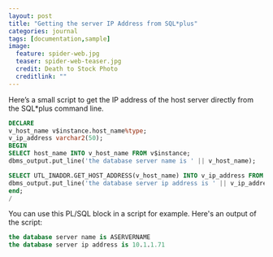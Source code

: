 ```yaml
---
layout: post
title: "Getting the server IP Address from SQL*plus"
categories: journal
tags: [documentation,sample]
image:
  feature: spider-web.jpg
  teaser: spider-web-teaser.jpg
  credit: Death to Stock Photo
  creditlink: ""
---
```

Here’s a small script to get the IP address of the host server directly from the SQL*plus command line.

``` SQL
DECLARE
v_host_name v$instance.host_name%type;
v_ip_address varchar2(50);
BEGIN
SELECT host_name INTO v_host_name FROM v$instance;
dbms_output.put_line('the database server name is ' || v_host_name);

SELECT UTL_INADDR.GET_HOST_ADDRESS(v_host_name) INTO v_ip_address FROM DUAL;
dbms_output.put_line('the database server ip address is ' || v_ip_address);
end;
/
```

You can use this PL/SQL block in a script for example.
Here's an output of the script:

``` SQL
the database server name is ASERVERNAME
the database server ip address is 10.1.1.71
```
